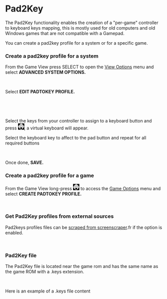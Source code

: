 # Pad2Key

The Pad2Key functionality enables the creation of a "per-game" controller to keyboard keys mapping, this is mostly used for old computers and old Windows games that are not compatible with a Gamepad.

You can create a pad2key profile for a system or for a specific game.

### Create a pad2key profile for a system

From the Game View press SELECT to open the [View Options](../navigation/view-options.md) menu and select **ADVANCED SYSTEM OPTIONS.**

<div align="left">

<figure><img src="https://i.imgur.com/jR79O63.png" alt=""><figcaption></figcaption></figure>

</div>

Select **EDIT PADTOKEY PROFILE.**

<div align="left">

<figure><img src="https://i.imgur.com/8QE8iwu.png" alt=""><figcaption></figcaption></figure>

</div>

<div align="left">

<figure><img src="https://i.imgur.com/rJ2TCWP.png" alt=""><figcaption></figcaption></figure>

</div>

Select the keys from your controller to assign to a keyboard button and press ![A](<../.gitbook/assets/image (27).png>), a virtual keyboard will appear.&#x20;

Select the keyboard key to affect to the pad button and repeat for all required buttons

<div align="left">

<figure><img src="https://i.imgur.com/vElSeT7.png" alt=""><figcaption></figcaption></figure>

</div>

Once done, **SAVE.**

### Create a pad2key profile for a **game**

From the Game View long-press ![A](<../.gitbook/assets/image (27).png>) to access the [Game Options](../navigation/game-options.md) menu and select **CREATE PADTOKEY PROFILE.**

<div align="left">

<figure><img src="https://i.imgur.com/8BJeFtb.png" alt=""><figcaption></figcaption></figure>

</div>

### Get Pad2Key profiles from external sources

Pad2keys profiles files can be [scraped from screenscraper](../navigation/scraping-and-metadata.md).fr if the option is enabled.

<div align="left">

<figure><img src="https://i.imgur.com/zEIRW6F.png" alt=""><figcaption></figcaption></figure>

</div>

### Pad2Key file

The Pad2Key file is located near the game rom and has the same name as the game ROM with a .keys extension.

<div align="left">

<figure><img src="https://i.imgur.com/DLV9BVR.png" alt=""><figcaption></figcaption></figure>

</div>

Here is an example of a .keys file content

<div align="left">

<figure><img src="https://i.imgur.com/DQURWtB.png" alt=""><figcaption></figcaption></figure>

</div>
